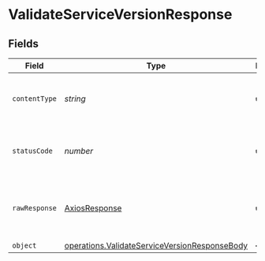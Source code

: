 # ValidateServiceVersionResponse


## Fields

| Field                                                                                                                 | Type                                                                                                                  | Required                                                                                                              | Description                                                                                                           |
| --------------------------------------------------------------------------------------------------------------------- | --------------------------------------------------------------------------------------------------------------------- | --------------------------------------------------------------------------------------------------------------------- | --------------------------------------------------------------------------------------------------------------------- |
| `contentType`                                                                                                         | *string*                                                                                                              | :heavy_check_mark:                                                                                                    | HTTP response content type for this operation                                                                         |
| `statusCode`                                                                                                          | *number*                                                                                                              | :heavy_check_mark:                                                                                                    | HTTP response status code for this operation                                                                          |
| `rawResponse`                                                                                                         | [AxiosResponse](https://axios-http.com/docs/res_schema)                                                               | :heavy_check_mark:                                                                                                    | Raw HTTP response; suitable for custom response parsing                                                               |
| `object`                                                                                                              | [operations.ValidateServiceVersionResponseBody](../../../sdk/models/operations/validateserviceversionresponsebody.md) | :heavy_minus_sign:                                                                                                    | OK                                                                                                                    |